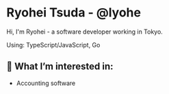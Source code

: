 # Ryohei Tsuda - @lyohe

Hi, I'm Ryohei - a software developer working in Tokyo.

Using: TypeScript/JavaScript, Go

## 🔭 What I’m interested in:

- Accounting software
